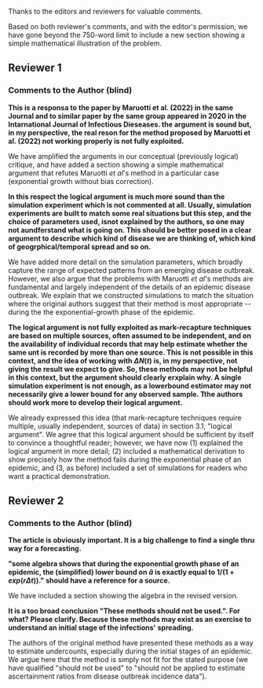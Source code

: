 

Thanks to the editors and reviewers for valuable comments.

Based on both reviewer's comments, and with the editor's permission, we have gone beyond the 750-word limit to include a new section showing a simple mathematical illustration of the problem. 

## Reviewer 1

### Comments to the Author (blind)

**This is a responsa to the paper by Maruotti et al. (2022) in the same Journal and to similar paper by the same group appeared in 2020 in the Intarnational Journal of Infectious Dieseases. the argument is sound but, in my perspective, the real reson for the method proposed by Maruotti et al. (2022) not working properly is not fully exploited.**

We have amplified the arguments in our conceptual (previously logical) critique,  and have added a section showing a simple mathematical argument that refutes Maruotti *et al*'s method in a particular case (exponential growth without bias correction).

**In this respect the logical argument is much more sound than the simulation experiment which is not commented at all. Usually, simulation experiments are built to match some real situations but this step, and the choice of parameters used, isnot explained by the authors, so one may not aundferstand what is going on. This should be better posed in a clear argument to describe which kind of disease we are thinking of, which kind of geogrphical/temporal spread and so on.**

We have added more detail on the simulation parameters, which broadly capture the range of expected patterns from an emerging disease outbreak. However, we also argue that the problems with Maruotti *et al*'s methods are fundamental and largely independent of the details of an epidemic disease outbreak. We explain that we constructed simulations to match the situation where the original authors suggest that their method is most appropriate -- during the the exponential-growth phase of the epidemic.

**The logical argument is not fully exploited as mark-recapture techniques are based on multiple sources, often assumed to be independent, and on the availability of individual records that may help estimate whether the same unt is recorded by more than one source. This is not possible in this context, and the idea of working with $\Delta N(t)$ is, in my perspective, not giving the result we expect to give. So, these methods may not be helpful in this context, but the argument should clearly erxplain why. A single simulation experiment is not enough, as a lowerbound estimator may not necessarily give a lower bound for any observed sample. Tthe authors should work more to develop their logical argument.**

We already expressed this idea (that mark-recapture techniques require multiple, usually independent, sources of data) in section 3.1, "logical argument". We agree that this logical argument should be sufficient by itself to convince a thoughtful reader; however, we have now (1) explained the logical argument in more detail; (2) included a mathematical derivation to show precisely how the method fails during the exponential phase of an epidemic, and (3, as before) included a set of simulations for readers who want a practical demonstration.

## Reviewer 2

### Comments to the Author (blind)

**The article is obviously important. It is a big challenge to find a single thru way for a forecasting.**

**"some algebra shows that during the exponential growth phase of an epidemic, the (simplified) lower bound on $\hat{a}$ is exactly equal to $1/(1+ exp(r \Delta t))$." should have a reference for a source.**

We have included a section showing the algebra in the revised version. 

**It is a too broad conclusion "These methods should not be used.". For what? Please clarify. Because these methods may exist as an exercise to understand an initial stage of the infections' spreading.**

The authors of the original method have presented these methods as a way to estimate undercounts, especially during the initial stages of an epidemic. We argue here that the method is simply not fit for the stated purpose (we have qualified "should not be used" to "should not be applied to estimate ascertainment ratios from disease outbreak incidence data").


